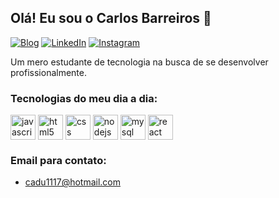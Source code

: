 ## Olá! Eu sou o Carlos Barreiros 👋

[![Blog](https://img.shields.io/website?label=Portfolio&style=for-the-badge&url=https://carlosecbarreiros.github.io/portfolio/)](https://carlosecbarreiros.github.io/portfolio/)
[![LinkedIn](https://img.shields.io/badge/LinkedIn-0077B5?style=for-the-badge&logo=linkedin&logoColor=white)](https://www.linkedin.com/in/carlosecbarreiros/)
[![Instagram](https://img.shields.io/badge/Instagram-E4405F?style=for-the-badge&logo=instagram&logoColor=white)](https://www.instagram.com/caducardosoo_/)

Um mero estudante de tecnologia na busca de se desenvolver profissionalmente.

### Tecnologias do meu dia a dia:

<div style="display: inline_block">
    <img align="center" alt="javascript"  height="40" width="40"src="https://cdn.jsdelivr.net/gh/devicons/devicon@latest/icons/javascript/javascript-original.svg">
    <img align="center" alt="html5" height="40" width="40"src="https://cdn.jsdelivr.net/gh/devicons/devicon@latest/icons/html5/html5-original.svg"> 
    <img align="center" alt="css" height="40" width="40"src="https://cdn.jsdelivr.net/gh/devicons/devicon@latest/icons/css3/css3-original.svg"> 
    <img align="center" alt="nodejs" height="40" width="40"src="https://cdn.jsdelivr.net/gh/devicons/devicon@latest/icons/nodejs/nodejs-original-wordmark.svg">
    <img align="center" alt="mysql" height="40" width="40"src="https://cdn.jsdelivr.net/gh/devicons/devicon@latest/icons/mysql/mysql-original.svg"> 
    <img align="center" alt="react" height="40" width="40"src="https://cdn.jsdelivr.net/gh/devicons/devicon@latest/icons/react/react-original.svg"> 

### Email para contato:
- cadu1117@hotmail.com

